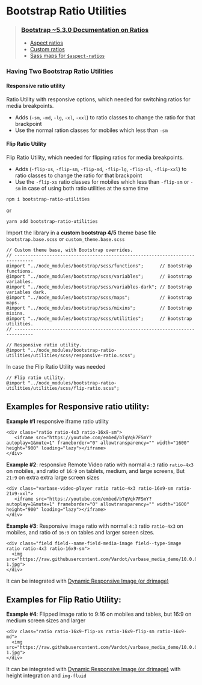 # Bootstrap Ratio Utilities

> ### [Bootstrap ~5.3.0 Documentation on Ratios](https://getbootstrap.com/docs/5.3/helpers/ratio/#aspect-ratios)
> * [Aspect ratios](https://getbootstrap.com/docs/5.3/helpers/ratio/#aspect-ratios)
> * [Custom ratios](https://getbootstrap.com/docs/5.3/helpers/ratio/#custom-ratios)
> * [Sass maps for `$aspect-ratios`](https://getbootstrap.com/docs/5.3/helpers/ratio/#sass-maps)

### Having Two Bootstrap Ratio Utilities

#### Responsive ratio utility
Ratio Utility with responsive options, which needed for switching ratios for media breakpoints.

* Adds (`-sm`, `-md`, `-lg`, `-xl`, `-xxl`) to ratio classes to change the ratio for that brackpoint
* Use the normal ration classes for mobiles which less than `-sm`

#### Flip Ratio Utility
Flip Ratio Utility, which needed for flipping ratios for media breakpoints.

* Adds (`-flip-xs`, `-flip-sm`, `-flip-md`, `-flip-lg`, `-flip-xl`, `-flip-xxl`) to ratio classes to change the ratio for that brackpoint
* Use the `-flip-xs` ratio classes for mobiles which less than `-flip-sm` or `-sm` in case of using both ratio utilities at the same time



```
npm i bootstrap-ratio-utilities
```

or 
```
yarn add bootstrap-ratio-utilities
```

Import the library in a **custom bootstrap 4/5** theme base file
`bootstrap.base.scss`
or `custom_theme.base.scss`
```
// Custom theme base, with Bootstrap overrides.
// -----------------------------------------------------------------------------
@import "../node_modules/bootstrap/scss/functions";      // Bootstrap functions.
@import "../node_modules/bootstrap/scss/variables";      // Bootstrap variables.
@import "../node_modules/bootstrap/scss/variables-dark"; // Bootstrap variables dark.
@import "../node_modules/bootstrap/scss/maps";           // Bootstrap maps.
@import "../node_modules/bootstrap/scss/mixins";         // Bootstrap mixins.
@import "../node_modules/bootstrap/scss/utilities";      // Bootstrap utilities.
// -----------------------------------------------------------------------------

// Responsive ratio utility.
@import "../node_modules/bootstrap-ratio-utilities/utilities/scss/responsive-ratio.scss";
```

In case the Flip Ratio Utility was needed
```
// Flip ratio utility.
@import "../node_modules/bootstrap-ratio-utilities/utilities/scss/flip-ratio.scss";
```

## Examples for Responsive ratio utility:

**Example #1** responsive iframe ratio utility
```
<div class="ratio ratio-4x3 ratio-16x9-sm">
   <iframe src="https://youtube.com/embed/bTqVqk7FSmY?autoplay=1&mute=1" frameborder="0" allowtransparency="" width="1600" height="900" loading="lazy"></iframe>
</div>
```

**Example #2**: responsive Remote Video ratio with normal `4:3` ratio `ratio-4x3` on mobiles, and
 ratio of `16:9` on tablets, medium, and large screens, But `21:9` on extra extra large screen sizes
```
<div class="varbase-video-player ratio ratio-4x3 ratio-16x9-sm ratio-21x9-xxl">
   <iframe src="https://youtube.com/embed/bTqVqk7FSmY?autoplay=1&mute=1" frameborder="0" allowtransparency="" width="1600" height="900" loading="lazy"></iframe>
</div>
```

**Example #3**: Responsive image ratio with normal `4:3` ratio `ratio-4x3` on mobiles, and
 ratio of `16:9` on tables and larger screen sizes.
```
<div class="field field--name-field-media-image field--type-image ratio ratio-4x3 ratio-16x9-sm">
  <img src="https://raw.githubusercontent.com/Vardot/varbase_media_demo/10.0.0/content/file/coworking-1.jpg">
</div>
```
It can be integrated with [Dynamic Responsive Image (or drimage)](https://www.drupal.org/project/drimage)
## Examples for Flip Ratio Utility:

**Example #4**: Flipped image ratio to 9:16 on mobiles and tables, but 16:9 on medium screen sizes and larger
```
<div class="ratio ratio-16x9-flip-xs ratio-16x9-flip-sm ratio-16x9-md">
  <img src="https://raw.githubusercontent.com/Vardot/varbase_media_demo/10.0.0/content/file/coworking-1.jpg">
</div>
```
It can be integrated with [Dynamic Responsive Image (or drimage)](https://www.drupal.org/project/drimage) 
with height integration and `img-fluid`

